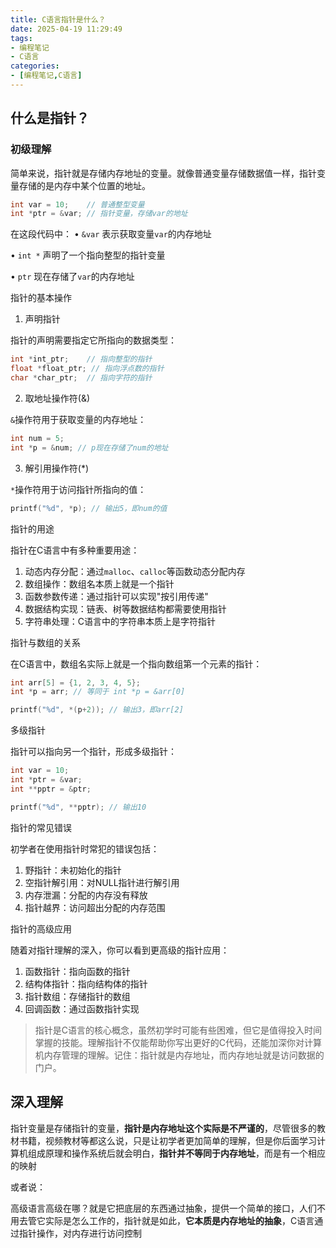 ```yaml
---
title: C语言指针是什么？
date: 2025-04-19 11:29:49
tags:
- 编程笔记
- C语言
categories:
- [编程笔记,C语言]
---
```


## 什么是指针？

### 初级理解

简单来说，指针就是存储内存地址的变量。就像普通变量存储数据值一样，指针变量存储的是内存中某个位置的地址。

```c
int var = 10;    // 普通整型变量
int *ptr = &var; // 指针变量，存储var的地址
```

在这段代码中：
• `&var` 表示获取变量`var`的内存地址

• `int *` 声明了一个指向整型的指针变量

• `ptr` 现在存储了`var`的内存地址


指针的基本操作

1. 声明指针

指针的声明需要指定它所指向的数据类型：

```c
int *int_ptr;    // 指向整型的指针
float *float_ptr; // 指向浮点数的指针
char *char_ptr;  // 指向字符的指针
```

2. 取地址操作符(&)

`&`操作符用于获取变量的内存地址：

```c
int num = 5;
int *p = &num; // p现在存储了num的地址
```

3. 解引用操作符(*)

`*`操作符用于访问指针所指向的值：

```c
printf("%d", *p); // 输出5，即num的值
```

指针的用途

指针在C语言中有多种重要用途：

1. 动态内存分配：通过`malloc`、`calloc`等函数动态分配内存
2. 数组操作：数组名本质上就是一个指针
3. 函数参数传递：通过指针可以实现"按引用传递"
4. 数据结构实现：链表、树等数据结构都需要使用指针
5. 字符串处理：C语言中的字符串本质上是字符指针

指针与数组的关系

在C语言中，数组名实际上就是一个指向数组第一个元素的指针：

```c
int arr[5] = {1, 2, 3, 4, 5};
int *p = arr; // 等同于 int *p = &arr[0]

printf("%d", *(p+2)); // 输出3，即arr[2]
```

多级指针

指针可以指向另一个指针，形成多级指针：

```c
int var = 10;
int *ptr = &var;
int **pptr = &ptr;

printf("%d", **pptr); // 输出10
```

指针的常见错误

初学者在使用指针时常犯的错误包括：

1. 野指针：未初始化的指针
2. 空指针解引用：对NULL指针进行解引用
3. 内存泄漏：分配的内存没有释放
4. 指针越界：访问超出分配的内存范围

指针的高级应用

随着对指针理解的深入，你可以看到更高级的指针应用：

1. 函数指针：指向函数的指针
2. 结构体指针：指向结构体的指针
3. 指针数组：存储指针的数组
4. 回调函数：通过函数指针实现

> 指针是C语言的核心概念，虽然初学时可能有些困难，但它是值得投入时间掌握的技能。理解指针不仅能帮助你写出更好的C代码，还能加深你对计算机内存管理的理解。记住：指针就是内存地址，而内存地址就是访问数据的门户。

## 深入理解

指针变量是存储指针的变量，**指针是内存地址这个实际是不严谨的**，尽管很多的教材书籍，视频教材等都这么说，只是让初学者更加简单的理解，但是你后面学习计算机组成原理和操作系统后就会明白，**指针并不等同于内存地址**，而是有一个相应的映射

或者说：

高级语言高级在哪？就是它把底层的东西通过抽象，提供一个简单的接口，人们不用去管它实际是怎么工作的，指针就是如此，**它本质是内存地址的抽象**，C语言通过指针操作，对内存进行访问控制
